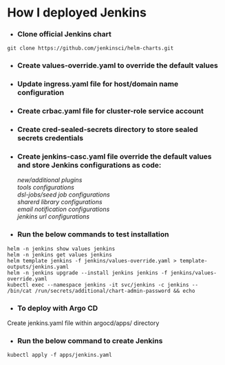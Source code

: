# How I deployed Jenkins

* ### Clone official Jenkins chart
```
git clone https://github.com/jenkinsci/helm-charts.git
```

* ### Create values-override.yaml to override the default values

* ### Update ingress.yaml file for host/domain name configuration

* ### Create crbac.yaml file for cluster-role service account

* ### Create cred-sealed-secrets directory to store sealed secrets credentials

* ### Create jenkins-casc.yaml file override the default values and store Jenkins configurations as code:
    *new/additional plugins* <br/>
    *tools configurations* <br/>
    *dsl-jobs/seed job configurations* <br/>
    *sharerd library configurations* <br/>
    *email notification configurations* <br/>
    *jenkins url configurations* <br/>

* ### Run the below commands to test installation
```
helm -n jenkins show values jenkins
helm -n jenkins get values jenkins
helm template jenkins -f jenkins/values-override.yaml > template-outputs/jenkins.yaml 
helm -n jenkins upgrade --install jenkins jenkins -f jenkins/values-override.yaml
kubectl exec --namespace jenkins -it svc/jenkins -c jenkins -- /bin/cat /run/secrets/additional/chart-admin-password && echo
```

* ### To deploy with Argo CD 
Create jenkins.yaml file within argocd/apps/ directory

* ### Run the below command to create Jenkins 
```
kubectl apply -f apps/jenkins.yaml
```

